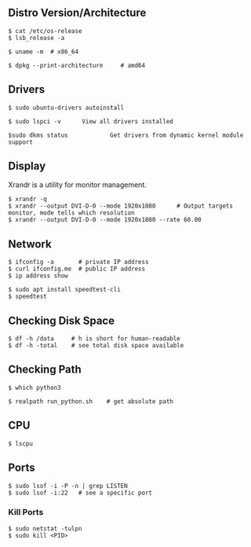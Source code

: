 ## Distro Version/Architecture

```console
$ cat /etc/os-release
$ lsb_release -a

$ uname -m  # x86_64

$ dpkg --print-architecture     # amd64
```

## Drivers

```console
$ sudo ubuntu-drivers autoinstall

$ sudo lspci -v      View all drivers installed

$sudo dkms status            Get drivers from dynamic kernel module support
```

## Display

Xrandr is a utility for monitor management.

```console
$ xrandr -q
$ xrandr --output DVI-D-0 --mode 1920x1080      # Output targets monitor, mode tells which resolution
$ xrandr --output DVI-D-0 --mode 1920x1080 --rate 60.00
```

## Network

```console
$ ifconfig -a       # private IP address
$ curl ifconfig.me  # public IP address
$ ip address show

$ sudo apt install speedtest-cli
$ speedtest
```

## Checking Disk Space

```console
$ df -h /data     # h is short for human-readable
$ df -h -total    # see total disk space available
```

## Checking Path

```console
$ which python3

$ realpath run_python.sh    # get absolute path
```

## CPU

```console
$ lscpu
```

## Ports

```console
$ sudo lsof -i -P -n | grep LISTEN
$ sudo lsof -i:22   # see a specific port
```

### Kill Ports

```console
$ sudo netstat -tulpn
$ sudo kill <PID>
```
